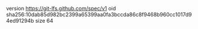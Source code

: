 version https://git-lfs.github.com/spec/v1
oid sha256:10dab85d982bc2399a65399aa0fa3bccda86c8f9468b960cc1017d94ed91294b
size 64
